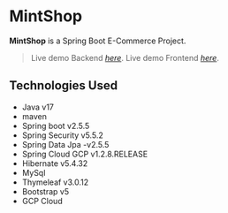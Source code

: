 
# MintShop
**MintShop** is a Spring Boot E-Commerce Project.
> Live demo Backend [_here_](https://mintshop-backend.herokuapp.com).
> Live demo Frontend [_here_](https://mintshop-frontend.herokuapp.com).


## Technologies Used
- Java v17
- maven
- Spring boot v2.5.5
- Spring Security v5.5.2
- Spring Data Jpa -v2.5.5
- Spring Cloud GCP v1.2.8.RELEASE
- Hibernate v5.4.32
- MySql
- Thymeleaf v3.0.12
- Bootstrap v5
- GCP Cloud



